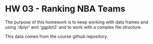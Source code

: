 # HW 03 - Ranking NBA Teams

The purpose of this homework is to keep working with data frames and using 'dplyr' and 'ggplot2' and to work with a complex file structure.

This data comes from the course github repository.
